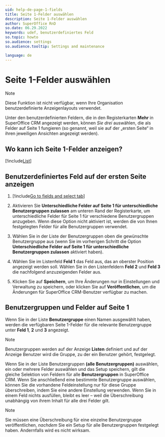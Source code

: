 ```yaml
---
uid: help-de-page-1-fields
title: Seite 1-Felder auswählen
description: Seite 1-Felder auswählen
author: SuperOffice RnD
so.date: 06.29.2022
keywords: udef, benutzerdefiniertes Feld
so.topic: howto
so.audience: settings
so.audience.tooltip: Settings and maintenance

language: de
---
```


# Seite 1-Felder auswählen

> [!NOTE]
> Diese Funktion ist nicht verfügbar, wenn Ihre Organisation benutzerdefinierte Anzeigenlayouts verwendet.

Unter den benutzerdefinierten Feldern, die in den Registerkarten **Mehr** in SuperOffice CRM angezeigt werden, können *Sie drei* auswählen, die als Felder auf Seite 1 fungieren (so genannt, weil sie auf der „ersten Seite“ in ihren jeweiligen Ansichten angezeigt werden).

## Wo kann ich Seite 1-Felder anzeigen?

[!include[List](includes/list-page-1-field-locations.md)]

## Benutzerdefiniertes Feld auf der ersten Seite anzeigen

1. [!include[Go to fields and select tab](includes/goto-fields.md)]

1. Aktivieren Sie **Unterschiedliche Felder auf Seite 1 für unterschiedliche Benutzergruppen zulassen** am unteren Rand der Registerkarte, um unterschiedliche Felder für Seite 1 für verschiedene Benutzergruppen anzugeben. Wenn diese Option nicht aktiviert ist, werden die von Ihnen festgelegten Felder für alle Benutzergruppen verwendet.

1. Wählen Sie in der Liste der Benutzergruppen oben die gewünschte Benutzergruppe aus (wenn Sie im vorherigen Schritt die Option **Unterschiedliche Felder auf Seite 1 für unterschiedliche Benutzergruppen zulassen** aktiviert haben).

1. Wählen Sie im Listenfeld **Feld 1** das Feld aus, das an oberster Position angezeigt werden soll. Wählen Sie in den Listenfeldern **Feld 2** und **Feld 3** die nachfolgend anzuzeigenden Felder aus.

1. Klicken Sie auf **Speichern**, um Ihre Änderungen nur in Einstellungen und Verwaltung zu speichern, oder klicken Sie auf **Veröffentlichen**, um die Änderungen für SuperOffice CRM-Benutzer verfügbar zu machen.

## Benutzergruppen und Felder auf Seite 1

Wenn Sie in der Liste **Benutzergruppe** einen Namen ausgewählt haben, werden die verfügbaren Seite 1-Felder für die relevante Benutzergruppe unter **Feld 1**, **2** und **3** angezeigt.

> [!NOTE]
> Benutzergruppen werden auf der Anzeige **Listen** definiert und auf der Anzeige Benutzer wird die Gruppe, zu der ein Benutzer gehört, festgelegt.

Wenn Sie in der Liste Benutzergruppen **(alle Benutzergruppen)** auswählen, ein oder mehrere Felder auswählen und das Setup speichern, gilt die gleiche Selektion von Feldern für alle **Benutzergruppen** in SuperOffice CRM. Wenn Sie anschließend eine bestimmte Benutzergruppe auswählen, können Sie die vorhandene Feldeinstellung nur für diese Gruppe überschreiben, indem Sie eine andere Einstellung verwenden. Wenn Sie in einem Feld nichts ausfüllen, bleibt es leer – weil die Überschreibung unabhängig von ihrem Inhalt für alle drei Felder gilt.

> [!NOTE]
> Sie müssen eine Überschreibung für eine einzelne Benutzergruppe veröffentlichen, *nachdem* Sie ein Setup für alle Benutzergruppen festgelegt haben. Andernfalls wird es nicht wirksam.

<!-- Referenced links -->

<!-- Referenced images -->

